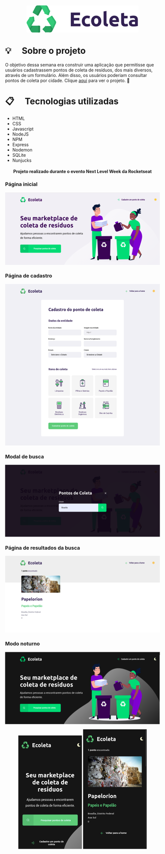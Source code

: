 <p align="center">
  <img src="public/assets/logo.svg"/>
</p>

# :bulb: &emsp;Sobre o projeto
O objetivo dessa semana era construir uma aplicação que permitisse que usuários cadastrassem pontos de coleta de resíduos, dos mais diversos, através de um formulário. Além disso, os usuários poderiam consultar pontos de coleta por cidade. Clique [aqui](https://ecoletadf.herokuapp.com/) para ver o projeto. :rocket:


# :clipboard: &emsp;Tecnologias utilizadas
- HTML
- CSS
- Javascript
- NodeJS
- NPM
- Express
- Nodemon
- SQLite
- Nunjucks

<p>
  <h4 align="center">Projeto realizado durante o evento Next Level Week da Rocketseat</h4>
</p>

### Página inicial
<img src="public/images/home-light.png"/>

### Página de cadastro
<img src="public/images/pagina-cadastro.png"/>

### Modal de busca
<img src="public/images/modal-search.png"/>

### Página de resultados da busca
<img src="public/images/pagina-resultados.png"/>

### Modo noturno
<img src="public/images/home-dark.png"/>
<p align="center">
  <img src="public/images/home-mobile-dark.png"/>
  <img src="public/images/pagina-resultados-mobile-dark.png"/>
</p>
